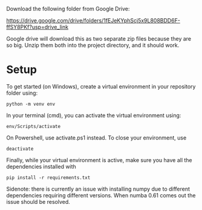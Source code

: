 Download the following folder from Google Drive:

https://drive.google.com/drive/folders/1fEJeKYphScj5x9L808BDD6F-ffSY8PKf?usp=drive_link

Google drive will download this as two separate zip files because they are so big.
Unzip them both into the project directory, and it should work.

# Setup
To get started (on Windows), create a virtual environment in your repository folder using: 
```
python -m venv env
```
In your terminal (cmd), you can activate the virtual environment using:
```
env/Scripts/activate
```
On Powershell, use activate.ps1 instead. To close your environment, use 
```
deactivate
```
Finally, while your virtual environment is active, make sure you have all the dependencies installed with
```
pip install -r requirements.txt
```
Sidenote: there is currently an issue with installing numpy due to different dependencies requiring different versions. When numba 0.61 comes out the issue should be resolved.
